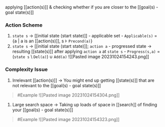 applying [[action(s)]] & checking whether if you are closer to the [[goal(s) - goal state(s)]]

### Action Scheme
1. `state s` → [[initial state (start state)]]
			- applicable set
			    - `Applicable(s)` = {a | a is an [[action(s)]], s ⊧ `Precond(a)`}
2. `state s` → [[initial state (start state)]]; `action a`
			- progressed state → resulting [[state(s)]] after applying `action a` at `state s`
			    - `Progress(s,a)` = (`state s` \ `Del(a)`) ∪ `Add(a)`
![[Pasted image 20231024154243.png]]
### Complexity Issue
1. Irrelevant [[action(s)]] → You might end up getting [[state(s)]] that are not relevant to the [[goal(s) - goal state(s)]]
>	#Example 
>	![[Pasted image 20231024154304.png]]
1. Large search space → Taking up loads of space in [[search]] of finding your [[goal(s) - goal state(s)]]
>	#Example 
>	![[Pasted image 20231024154323.png]]